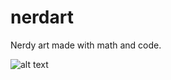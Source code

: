 # nerdart
Nerdy art made with math and code.

![alt text](https://github.com/cohml/nerdart/blob/main/img/willy_wonka.png?raw=true)
